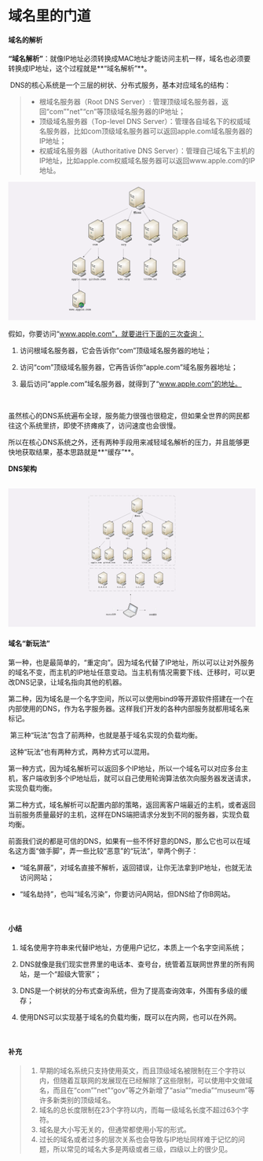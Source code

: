 # 域名里的门道

#### 域名的解析

​	**“域名解析”**：就像IP地址必须转换成MAC地址才能访问主机一样，域名也必须要转换成IP地址，这个过程就是**“域名解析”**。

​	DNS的核心系统是一个三层的树状、分布式服务，基本对应域名的结构：

>   * 根域名服务器（Root DNS Server）: 管理顶级域名服务器，返回“com”"net"“cn”等顶级域名服务器的IP地址；
>   * 顶级域名服务器（Top-level DNS Server）：管理各自域名下的权威域名服务器，比如com顶级域名服务器可以返回apple.com域名服务器的IP地址；
>   * 权威域名服务器（Authoritative DNS Server）：管理自己域名下主机的IP地址，比如apple.com权威域名服务器可以返回www.apple.com的IP地址。

![](./image/AHTTP06-01.png)

假如，你要访问“www.apple.com”，就要进行下面的三次查询：

1. 访问根域名服务器，它会告诉你“com”顶级域名服务器的地址；

2. 访问“com”顶级域名服务器，它再告诉你“apple.com”域名服务器地址；

3. 最后访问“apple.com”域名服务器，就得到了“www.apple.com”的地址。

   ​

虽然核心的DNS系统遍布全球，服务能力很强也很稳定，但如果全世界的网民都往这个系统里挤，即使不挤瘫痪了，访问速度也会很慢。

所以在核心DNS系统之外，还有两种手段用来减轻域名解析的压力，并且能够更快地获取结果，基本思路就是**“缓存”**。

**DNS架构**

​	![](./image/AHTTP06-02.PNG)



#### 域名“新玩法”

​	第一种，也是最简单的，“重定向”。因为域名代替了IP地址，所以可以让对外服务的域名不变，而主机的IP地址任意变动。当主机有情况需要下线、迁移时，可以更改DNS记录，让域名指向其他的机器。

​	第二种，因为域名是一个名字空间，所以可以使用bind9等开源软件搭建在一个在内部使用的DNS，作为名字服务器。这样我们开发的各种内部服务就都用域名来标记。

​	第三种“玩法”包含了前两种，也就是基于域名实现的负载均衡。

​	这种“玩法”也有两种方式，两种方式可以混用。

​	第一种方式，因为域名解析可以返回多个IP地址，所以一个域名可以对应多台主机，客户端收到多个IP地址后，就可以自己使用轮询算法依次向服务器发送请求，实现负载均衡。

​	第二种方式，域名解析可以配置内部的策略，返回离客户端最近的主机，或者返回当前服务质量最好的主机，这样在DNS端把请求分发到不同的服务器，实现负载均衡。

​	前面我们说的都是可信的DNS，如果有一些不怀好意的DNS，那么它也可以在域名这方面“做手脚”，弄一些比较“恶意”的“玩法”，举两个例子：

 *  “域名屏蔽”，对域名直接不解析，返回错误，让你无法拿到IP地址，也就无法访问网站；

 *  “域名劫持”，也叫“域名污染”，你要访问A网站，但DNS给了你B网站。

    ​

#### 小结

 1.  域名使用字符串来代替IP地址，方便用户记忆，本质上一个名字空间系统；

 2.  DNS就像是我们现实世界里的电话本、查号台，统管着互联网世界里的所有网站，是一个“超级大管家”；

 3.  DNS是一个树状的分布式查询系统，但为了提高查询效率，外围有多级的缓存；

 4.  使用DNS可以实现基于域名的负载均衡，既可以在内网，也可以在外网。

     ​

#### 补充

>  	1. 早期的域名系统只支持使用英文，而且顶级域名被限制在三个字符以内，但随着互联网的发展现在已经解除了这些限制，可以使用中文做域名，而且在“com”"net"“gov”等之外新增了“asia”“media”“museum”等许多新类别的顶级域名。
>  	2. 域名的总长度限制在23个字符以内，而每一级域名长度不超过63个字符。
>  	3. 域名是大小写无关的，但通常都使用小写的形式。
>  	4. 过长的域名或者过多的层次关系也会导致与IP地址同样难于记忆的问题，所以常见的域名大多是两级或者三级，四级以上的很少见。